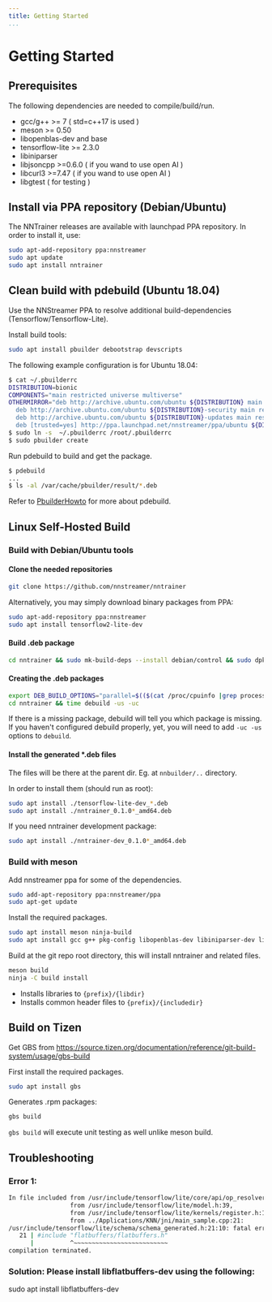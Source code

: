```yaml
---
title: Getting Started
...
```


# Getting Started

## Prerequisites

The following dependencies are needed to compile/build/run.

* gcc/g++ >= 7 ( std=c++17 is used )
* meson >= 0.50
* libopenblas-dev and base
* tensorflow-lite >= 2.3.0
* libiniparser
* libjsoncpp >=0.6.0 ( if you wand to use open AI )
* libcurl3 >=7.47 ( if you wand to use open AI )
* libgtest ( for testing )

## Install via PPA repository (Debian/Ubuntu)

The NNTrainer releases are available with launchpad PPA repository. In order to install it, use:

```bash
sudo apt-add-repository ppa:nnstreamer
sudo apt update
sudo apt install nntrainer
```

## Clean build with pdebuild (Ubuntu 18.04)

Use the NNStreamer PPA to resolve additional build-dependencies (Tensorflow/Tensorflow-Lite).

Install build tools:

```bash
sudo apt install pbuilder debootstrap devscripts
```

The following example configuration is for Ubuntu 18.04:

```bash
$ cat ~/.pbuilderrc
DISTRIBUTION=bionic
COMPONENTS="main restricted universe multiverse"
OTHERMIRROR="deb http://archive.ubuntu.com/ubuntu ${DISTRIBUTION} main restricted universe multiverse |\
  deb http://archive.ubuntu.com/ubuntu ${DISTRIBUTION}-security main restricted universe multiverse |\
  deb http://archive.ubuntu.com/ubuntu ${DISTRIBUTION}-updates main restricted universe multiverse |\
  deb [trusted=yes] http://ppa.launchpad.net/nnstreamer/ppa/ubuntu ${DISTRIBUTION} main"
$ sudo ln -s  ~/.pbuilderrc /root/.pbuilderrc
$ sudo pbuilder create
```

Run pdebuild to build and get the package.

```bash
$ pdebuild
...
$ ls -al /var/cache/pbuilder/result/*.deb
```

Refer to [PbuilderHowto](https://wiki.ubuntu.com/PbuilderHowto) for more about pdebuild.

## Linux Self-Hosted Build

### Build with Debian/Ubuntu tools

#### Clone the needed repositories

```bash
git clone https://github.com/nnstreamer/nntrainer
```

Alternatively, you may simply download binary packages from PPA:

```bash
sudo apt-add-repository ppa:nnstreamer
sudo apt install tensorflow2-lite-dev
```

#### Build .deb package

```bash
cd nntrainer && sudo mk-build-deps --install debian/control && sudo dpkg -i *.deb
```

#### Creating the .deb packages

```bash
export DEB_BUILD_OPTIONS="parallel=$(($(cat /proc/cpuinfo |grep processor|wc -l) + 1))"
cd nntrainer && time debuild -us -uc
```

If there is a missing package, debuild will tell you which package is missing.
If you haven't configured debuild properly, yet, you will need to add `-uc -us` options to `debuild`.

#### Install the generated \*.deb files

The files will be there at the parent dir. Eg. at `nnbuilder/..` directory.

In order to install them (should run as root):

```bash
sudo apt install ./tensorflow-lite-dev_*.deb
sudo apt install ./nntrainer_0.1.0*_amd64.deb
```

If you need nntrainer development package:

```bash
sudo apt install ./nntrainer-dev_0.1.0*_amd64.deb
```

### Build with meson

Add nnstreamer ppa for some of the dependencies.

```bash
sudo add-apt-repository ppa:nnstreamer/ppa
sudo apt-get update
```

Install the required packages.

```bash
sudo apt install meson ninja-build
sudo apt install gcc g++ pkg-config libopenblas-dev libiniparser-dev libjsoncpp-dev libcurl3-dev tensorflow2-lite-dev nnstreamer-dev libglib2.0-dev libgstreamer1.0-dev libgtest-dev ml-api-common-dev flatbuffers-compiler ml-inference-api-dev
```

Build at the git repo root directory, this will install nntrainer and related files.

```bash
meson build
ninja -C build install
```

* Installs libraries to ```{prefix}/{libdir}```
* Installs common header files to ```{prefix}/{includedir}```

## Build on Tizen

Get GBS from <https://source.tizen.org/documentation/reference/git-build-system/usage/gbs-build>

First install the required packages.

```bash
sudo apt install gbs
```

Generates .rpm packages:

```bash
gbs build
```

`gbs build` will execute unit testing as well unlike meson build.

## Troubleshooting

### Error 1:

```bash
In file included from /usr/include/tensorflow/lite/core/api/op_resolver.h:20,
                 from /usr/include/tensorflow/lite/model.h:39,
                 from /usr/include/tensorflow/lite/kernels/register.h:19,
                 from ../Applications/KNN/jni/main_sample.cpp:21:
/usr/include/tensorflow/lite/schema/schema_generated.h:21:10: fatal error: flatbuffers/flatbuffers.h: No such file or directory
   21 | #include "flatbuffers/flatbuffers.h"
      |          ^~~~~~~~~~~~~~~~~~~~~~~~~~~
compilation terminated.
```

### Solution: Please install libflatbuffers-dev using the following:

sudo apt install libflatbuffers-dev
